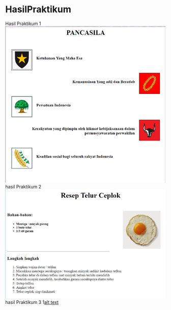 # HasilPraktikum
Hasil Praktikum 1
![alt text](https://github.com/rizkyfajarramadhan/HasilPraktikum/blob/master/Praktikum1.PNG)
hasil Praktikum 2
![alt text](https://github.com/rizkyfajarramadhan/HasilPraktikum/blob/master/Praktikum2.PNG)
hasil Praktikum 3
1[alt text](https://github.com/rizkyfajarramadhan/HasilPraktikum/blob/master/Praktikum3.PNG)
